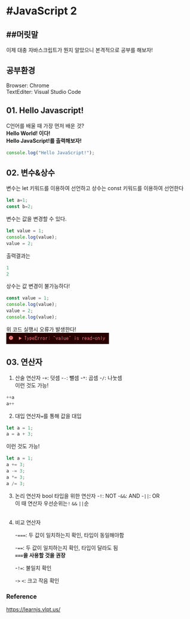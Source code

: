 #JavaScript 2
============

##머릿말
------

이제 대충 자바스크립트가 뭔지 알았으니 본격적으로 공부를 해보자!

## 공부환경

Browser: Chrome  
TextEditer: Visual Studio Code

## 01.	Hello Javascript!

C언어를 배울 때 가장 먼저 배운 것?  
**Hello World! 이다!**  
**Hello JavaScript!를 출력해보자!**

```javascript
console.log("Hello JavaScript!");
```

## 02.	변수&상수 
변수는 let 키워드를 이용하여 선언하고 상수는 const 키워드를 이용하여 선언한다

```javascript
let a=1;
const b=2;
```

변수는 값을 변경할 수 있다.

```javascript
let value = 1;
console.log(value);
value = 2;
```

출력결과는

```javascript
1
2
```

상수는 값 변경이 불가능하다!

```javascript
const value = 1;
console.log(value);
value = 2;
console.log(value);
```

위 코드 실행시 오류가 발생한다!  
<img src="./const_error.png">

## 03.	연산자 
1.	산술 연산자
-`+`: 덧셈
-`-`: 뺄셈
-`*`: 곱셈
-`/`: 나눗셈<br>이런 것도 가능!

```javascript
++a
a++
```

2.	대입 연산자`=`를 통해 값을 대입

```javascript
let a = 1;
a = a + 3;
```

이런 것도 가능!

```javascript
let a = 1;
a += 3;
a -= 3;
a *= 3;
a /= 3;
```

3.	논리 연산자 bool 타입을 위한 연산자 
-`!`: NOT 
-`&&`: AND 
-`||`: OR <br> 이 때 연산자 우선순위는`!` `&&` `||`순  
	<br>
	
4. 비교 연산자 

   -`===`: 두 값이 일치하는지 확인, 타입이 동일해야함 

   -`==`: 두 값이 일치하는지 확인, 타입이 달라도 됨<br>__`===`을 사용할 것을 권장__ 

   -`!=`: 불일치 확인 

   -`>` `<`: 크고 작음 확인

### Reference

https://learnjs.vlpt.us/